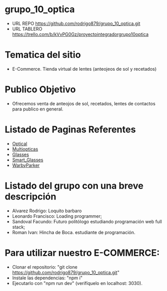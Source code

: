 # grupo_10_optica

- URL REPO https://github.com/rodrigo879/grupo_10_optica.git
- URL TABLERO https://trello.com/b/kVvPG0Gz/proyectointegradorgrupo10optica

# Tematica del sitio
- E-Commerce. Tienda virtual de lentes (anteojeos de sol y recetados)

# Publico Objetivo
- Ofrecemos venta de anteojos de sol, recetados, lentes de contactos para publico en general.

# Listado de Paginas Referentes
- [Optical](https://www.tiendadelentes.com.ar/)
- [Multiopticas](https://multiopticas.com.ar/)
- [Glasses](https://www.glasses.com/)
- [Smart_Glasses](https://www.smartbuyglasses.com.ar/)
- [WarbyParker](https://www.warbyparker.com/)

# Listado del grupo con una breve descripción
* Alvarez Rodrigo: Loquito barbaro
* Leonardo Francisco: Loading programmer;
* Sandoval Facundo: Futuro politólogo estudiando programación web full stack;
* Roman Ivan: Hincha de Boca. estudiante de programación.

# Para utilizar nuestro E-COMMERCE:
* Clonar el repositorio: "git clone https://github.com/rodrigo879/grupo_10_optica.git"
* Instale las dependencias: "npm i"
* Ejecutarlo con "npm run dev" (verifíquelo en localhost: 3030).